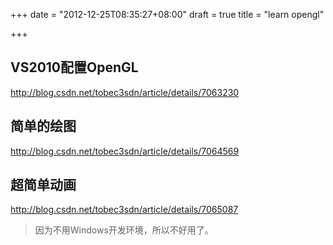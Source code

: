 +++
date = "2012-12-25T08:35:27+08:00"
draft = true
title = "learn opengl"

+++



## VS2010配置OpenGL

<a href="http://blog.csdn.net/tobec3sdn/article/details/7063230">http://blog.csdn.net/tobec3sdn/article/details/7063230</a>

## 简单的绘图

<a href="http://blog.csdn.net/tobec3sdn/article/details/7064569">http://blog.csdn.net/tobec3sdn/article/details/7064569</a>

## 超简单动画

<a href="http://blog.csdn.net/tobec3sdn/article/details/7065087">http://blog.csdn.net/tobec3sdn/article/details/7065087</a>

> 因为不用Windows开发环境，所以不好用了。